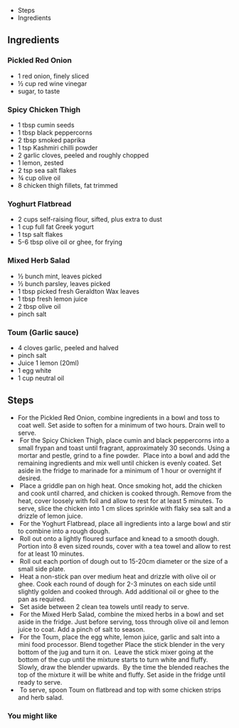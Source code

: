 -   Steps
-   Ingredients

## Ingredients

### Pickled Red Onion

-   1 red onion, finely sliced
-   ½ cup red wine vinegar
-   sugar, to taste

### Spicy Chicken Thigh

-   1 tbsp cumin seeds
-   1 tbsp black peppercorns
-   2 tbsp smoked paprika
-   1 tsp Kashmiri chilli powder
-   2 garlic cloves, peeled and roughly chopped
-   1 lemon, zested
-   2 tsp sea salt flakes
-   ¾ cup olive oil
-   8 chicken thigh fillets, fat trimmed

### Yoghurt Flatbread

-   2 cups self-raising flour, sifted, plus extra to dust
-   1 cup full fat Greek yogurt
-   1 tsp salt flakes
-   5-6 tbsp olive oil or ghee, for frying

### Mixed Herb Salad

-   ½ bunch mint, leaves picked
-   ½ bunch parsley, leaves picked
-   1 tbsp picked fresh Geraldton Wax leaves 
-   1 tbsp fresh lemon juice
-   2 tbsp olive oil
-   pinch salt

### Toum (Garlic sauce)

-   4 cloves garlic, peeled and halved
-   pinch salt
-   Juice 1 lemon (20ml)
-   1 egg white
-   1 cup neutral oil

## Steps

-   For the Pickled Red Onion, combine ingredients in a bowl and toss to coat well. Set aside to soften for a minimum of two hours. Drain well to serve.
-    For the Spicy Chicken Thigh, place cumin and black peppercorns into a small frypan and toast until fragrant, approximately 30 seconds. Using a mortar and pestle, grind to a fine powder.  Place into a bowl and add the remaining ingredients and mix well until chicken is evenly coated. Set aside in the fridge to marinade for a minimum of 1 hour or overnight if desired.
-    Place a griddle pan on high heat. Once smoking hot, add the chicken and cook until charred, and chicken is cooked through. Remove from the heat, cover loosely with foil and allow to rest for at least 5 minutes. To serve, slice the chicken into 1 cm slices sprinkle with flaky sea salt and a drizzle of lemon juice.
-    For the Yoghurt Flatbread, place all ingredients into a large bowl and stir to combine into a rough dough.
-    Roll out onto a lightly floured surface and knead to a smooth dough. Portion into 8 even sized rounds, cover with a tea towel and allow to rest for at least 10 minutes.
-    Roll out each portion of dough out to 15-20cm diameter or the size of a small side plate.
-    Heat a non-stick pan over medium heat and drizzle with olive oil or ghee. Cook each round of dough for 2-3 minutes on each side until slightly golden and cooked through. Add additional oil or ghee to the pan as required.
-    Set aside between 2 clean tea towels until ready to serve.
-    For the Mixed Herb Salad, combine the mixed herbs in a bowl and set aside in the fridge. Just before serving, toss through olive oil and lemon juice to coat. Add a pinch of salt to season.
-    For the Toum, place the egg white, lemon juice, garlic and salt into a mini food processor. Blend together Place the stick blender in the very bottom of the jug and turn it on.  Leave the stick mixer going at the bottom of the cup until the mixture starts to turn white and fluffy.  Slowly, draw the blender upwards.  By the time the blended reaches the top of the mixture it will be white and fluffy. Set aside in the fridge until ready to serve.
-    To serve, spoon Toum on flatbread and top with some chicken strips and herb salad.

### You might like